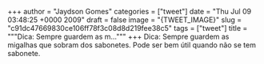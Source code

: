 
+++
author = "Jaydson Gomes"
categories = ["tweet"]
date = "Thu Jul 09 03:48:25 +0000 2009"
draft = false
image = "{TWEET_IMAGE}"
slug = "c91dc47669830ce106ff78f3c08d8d219fee38c5"
tags = ["tweet"]
title = """Dica: Sempre guardem as m..."""
+++
Dica: Sempre guardem as migalhas que sobram dos sabonetes. Pode ser bem útil quando não se tem sabonete.
